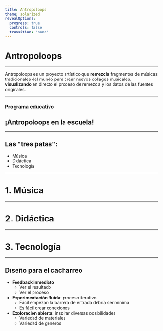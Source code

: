 ```yaml
---
title: Antropoloops
theme: solarized
revealOptions:
  progress: true
  controls: false
  transition: 'none'
---
```



<!-- .slide: data-background="./image1.png" -->
# Antropoloops

---

Antropoloops es un proyecto artístico que **remezcla** fragmentos de músicas tradicionales del mundo para crear nuevos collages musicales, **visualizando** en directo el proceso de remezcla y los datos de las fuentes originales.

---

### Programa educativo
## ¡Antropoloops en la escuela!

---


## Las "tres patas":

- Música
- Didáctica
- Tecnología

---

# 1. Música

---

# 2. Didáctica

---

# 3. Tecnología

---

## Diseño para el cacharreo

- **Feedback inmediato**
  - Ver el resultado
  - Ver el proceso
- **Experimentación fluida**: proceso iterativo
  - Fácil empezar: la barrera de entrada debría ser mínima
  - Es fácil crear conexiones
- **Exploración abierta**: inspirar diversas posibilidades
  - Variedad de materiales
  - Variedad de géneros
